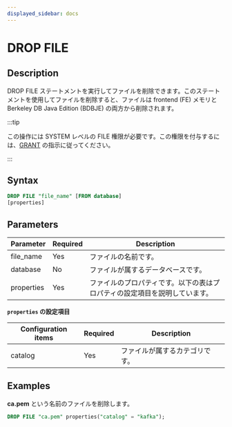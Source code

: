 ```yaml
---
displayed_sidebar: docs
---
```


# DROP FILE

## Description

DROP FILE ステートメントを実行してファイルを削除できます。このステートメントを使用してファイルを削除すると、ファイルは frontend (FE) メモリと Berkeley DB Java Edition (BDBJE) の両方から削除されます。

:::tip

この操作には SYSTEM レベルの FILE 権限が必要です。この権限を付与するには、[GRANT](../../account-management/GRANT.md) の指示に従ってください。

:::

## Syntax

```SQL
DROP FILE "file_name" [FROM database]
[properties]
```

## Parameters

| **Parameter** | **Required** | **Description**                                              |
| ------------- | ------------ | ------------------------------------------------------------ |
| file_name     | Yes          | ファイルの名前です。                                         |
| database      | No           | ファイルが属するデータベースです。                           |
| properties    | Yes          | ファイルのプロパティです。以下の表はプロパティの設定項目を説明しています。 |

**`properties` の設定項目**

| **Configuration items** | **Required** | **Description**                       |
| ----------------------- | ------------ | ------------------------------------- |
| catalog                 | Yes          | ファイルが属するカテゴリです。        |

## Examples

**ca.pem** という名前のファイルを削除します。

```SQL
DROP FILE "ca.pem" properties("catalog" = "kafka");
```